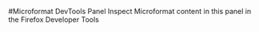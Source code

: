 #Microformat DevTools Panel
Inspect Microformat content in this panel in the Firefox Developer Tools